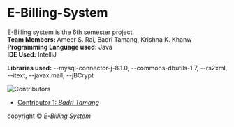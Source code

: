 # E-Billing-System

E-Billing system is the 6th semester project. </br>
<strong>Team Members: </strong> Ameer S. Rai, Badri Tamang, Krishna K. Khanw </br>
<strong>Programming Language used:</strong> Java</br>
<strong>IDE Used:</strong> IntelliJ </br>

<strong> Libraries used: </strong>
--mysql-connector-j-8.1.0,
--commons-dbutils-1.7,
--rs2xml,
--itext,
--javax.mail,
--jBCrypt

![Contributors](https://img.shields.io/badge/Contributors-1-blue)

- [Contributor 1: <i>Badri Tamang</i>](https://github.com/tamangbadrirch)
  

copyright &copy; <em>E-Billing System</em>
